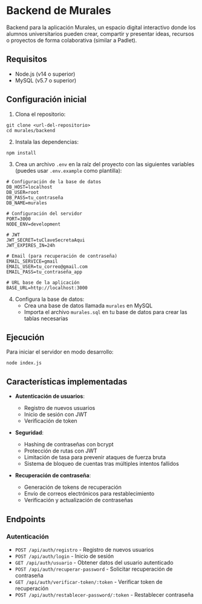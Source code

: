 # Backend de Murales

Backend para la aplicación Murales, un espacio digital interactivo donde los alumnos universitarios pueden crear, compartir y presentar ideas, recursos o proyectos de forma colaborativa (similar a Padlet).

## Requisitos

- Node.js (v14 o superior)
- MySQL (v5.7 o superior)

## Configuración inicial

1. Clona el repositorio:
```
git clone <url-del-repositorio>
cd murales/backend
```

2. Instala las dependencias:
```
npm install
```

3. Crea un archivo `.env` en la raíz del proyecto con las siguientes variables (puedes usar `.env.example` como plantilla):
```
# Configuración de la base de datos
DB_HOST=localhost
DB_USER=root
DB_PASS=tu_contraseña
DB_NAME=murales

# Configuración del servidor
PORT=3000
NODE_ENV=development

# JWT
JWT_SECRET=tuClaveSecretaAqui
JWT_EXPIRES_IN=24h

# Email (para recuperación de contraseña)
EMAIL_SERVICE=gmail
EMAIL_USER=tu_correo@gmail.com
EMAIL_PASS=tu_contraseña_app

# URL base de la aplicación
BASE_URL=http://localhost:3000
```

4. Configura la base de datos:
   - Crea una base de datos llamada `murales` en MySQL
   - Importa el archivo `murales.sql` en tu base de datos para crear las tablas necesarias

## Ejecución

Para iniciar el servidor en modo desarrollo:
```
node index.js
```

## Características implementadas

- **Autenticación de usuarios**:
  - Registro de nuevos usuarios
  - Inicio de sesión con JWT
  - Verificación de token

- **Seguridad**:
  - Hashing de contraseñas con bcrypt
  - Protección de rutas con JWT
  - Limitación de tasa para prevenir ataques de fuerza bruta
  - Sistema de bloqueo de cuentas tras múltiples intentos fallidos

- **Recuperación de contraseña**:
  - Generación de tokens de recuperación
  - Envío de correos electrónicos para restablecimiento
  - Verificación y actualización de contraseñas

## Endpoints

### Autenticación

- `POST /api/auth/registro` - Registro de nuevos usuarios
- `POST /api/auth/login` - Inicio de sesión
- `GET /api/auth/usuario` - Obtener datos del usuario autenticado
- `POST /api/auth/recuperar-password` - Solicitar recuperación de contraseña
- `GET /api/auth/verificar-token/:token` - Verificar token de recuperación
- `POST /api/auth/restablecer-password/:token` - Restablecer contraseña 